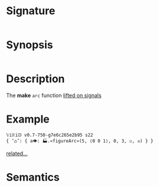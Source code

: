 # Signature
```vikid-signature
```

# Synopsis
```vikid-synopsis
```

# Description
The __make__ `arc` function [lifted on signals](/refman/concepts/pure_functions)

# Example
```vikid-script
𝕍i𝕂i𝔻 v0.7-750-g7e6c265e2b95 s22
{ ‘⌂’: { a👁: 🏭.«figureArc»(5, ⟨0 0 1⟩, 0, 3, ☑, ☒) } }
```

[related...](https://en.wikipedia.org/wiki/Circular_arc)

# Semantics